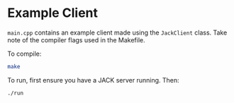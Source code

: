 # Example Client

`main.cpp` contains an example client made using the `JackClient` class.
Take note of the compiler flags used in the Makefile.

To compile:

```bash
make
```

To run, first ensure you have a JACK server running.
Then:
```bash
./run
```
